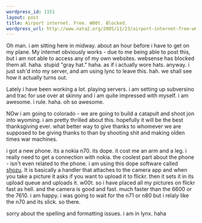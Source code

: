 ```yaml
--- 
wordpress_id: 1151
layout: post
title: Airport internet. Free. W00t. Blocked.
wordpress_url: http://www.nata2.org/2005/11/23/airport-internet-free-w00t-blocked/
---
```

Oh man. i am sitting here in midway. about an hour before i have to get on my plane. My internet obviously works - due to me being able to post this, but i am not able to access any of my own websites. websense has blocked them all. haha. stupid "gray hat." haha. as if i actually wore hats. anyway. i just ssh'd into my server, and am using lync to leave this. hah. we shall see how it actually turns out.

Lately i have been working a lot. playing servers. i am setting up subversino and trac for use over at skinny and i am quite impressed with myself. i am awesome. i rule. haha. oh so awesome.

NOw i am going to colorado - we are going to build a catapult and shoot jon into wyoming. i am pretty thrilled about this. hopefully it will be the best thanksgiving ever. what better way to give thanks to whomever we are supposed to be giving thanks to than by shooting shit and making olden times war machines.

i got a new phone. its a nokia n70. its dope. it cost me an arm and a leg. i really need to get a connection with nokia. the coolest part about the phone - isn't even related to the phone. i am using this dope software called <a href="http://www.shozu.com">shozu</a>. It is basically a handler that attaches to the camera app and when you take a picture it asks if you want to upload it to flickr. then it sets it in its upload queue and uploads it. w00t. so i have placed all my pictures on flickr fast as hell. and the camera is good and fast. much faster than the 6600 or the 7610. i am happy. i was going to wait for the n71 or n80 but i relaly like the n70 and its slick. so there.

sorry about the spelling and formatting issues. i am in lynx.
haha
